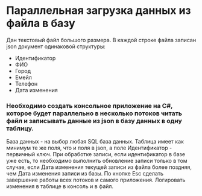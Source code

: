 # Параллельная загрузка данных из файла в базу
Дан текстовый файл большого размера. В каждой строке файла записан json документ одинаковой структуры:
+ Идентификатор
+ ФИО
+ Город
+ Емейл
+ Телефон
+ Дата изменения
### Необходимо создать консольное приложение на C#, которое будет параллельно в несколько потоков читать файл и записывать данные из json в базу данных в одну таблицу.
База данных - на выбор любая SQL база данных. Таблица имеет как минимум те же поля, что и поля в json, а поле Идентификатор - первичный ключ.
При обработке записи, если идентификатор в базе уже есть, то необходимо выполнить обновление записи только в том случае, если Дата изменения текущей записи из файла более поздняя, чем Дата изменения записи из базы.
По кнопке Esc сделать завершение работы всех потоков и самого приложения.
Логировать изменения в таблице в консоль и в файл.
